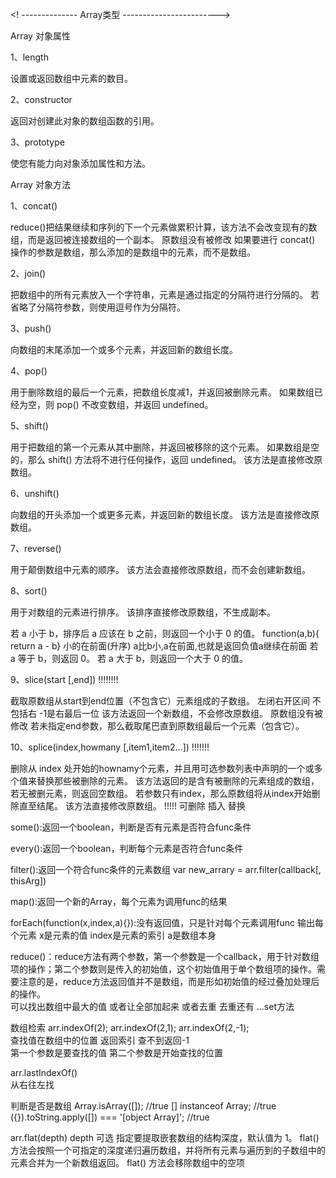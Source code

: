 <! --------------  Array类型 ------------------------>

Array 对象属性

1、length

设置或返回数组中元素的数目。

2、constructor

返回对创建此对象的数组函数的引用。

3、prototype

使您有能力向对象添加属性和方法。

Array 对象方法

1、concat()

reduce()把结果继续和序列的下一个元素做累积计算，该方法不会改变现有的数组，而是返回被连接数组的一个副本。   原数组没有被修改
如果要进行 concat() 操作的参数是数组，那么添加的是数组中的元素，而不是数组。

2、join()

把数组中的所有元素放入一个字符串，元素是通过指定的分隔符进行分隔的。
若省略了分隔符参数，则使用逗号作为分隔符。

3、push()

向数组的末尾添加一个或多个元素，并返回新的数组长度。

4、pop()

用于删除数组的最后一个元素，把数组长度减1，并返回被删除元素。
如果数组已经为空，则 pop() 不改变数组，并返回 undefined。

5、shift()

用于把数组的第一个元素从其中删除，并返回被移除的这个元素。
如果数组是空的，那么 shift() 方法将不进行任何操作，返回 undefined。
该方法是直接修改原数组。

6、unshift()

向数组的开头添加一个或更多元素，并返回新的数组长度。
该方法是直接修改原数组。

7、reverse()

用于颠倒数组中元素的顺序。
该方法会直接修改原数组，而不会创建新数组。

8、sort()

用于对数组的元素进行排序。
该排序直接修改原数组，不生成副本。

若 a 小于 b，排序后 a 应该在 b 之前，则返回一个小于 0 的值。  function(a,b){ return a - b} 小的在前面(升序) a比b小,a在前面,也就是返回负值a继续在前面
若 a 等于 b，则返回 0。
若 a 大于 b，则返回一个大于 0 的值。

9、slice(start [,end])  !!!!!!!!

截取原数组从start到end位置（不包含它）元素组成的子数组。  左闭右开区间 不包括右  -1是右最后一位
该方法返回一个新数组，不会修改原数组。                 原数组没有被修改
若未指定end参数，那么截取尾巴直到原数组最后一个元素（包含它）。

10、splice(index,howmany [,item1,item2...])  !!!!!!!

删除从 index 处开始的hownamy个元素，并且用可选参数列表中声明的一个或多个值来替换那些被删除的元素。
该方法返回的是含有被删除的元素组成的数组，若无被删元素，则返回空数组。
若参数只有index，那么原数组将从index开始删除直至结尾。
该方法直接修改原数组。  !!!!!   可删除 插入 替换

some():返回一个boolean，判断是否有元素是否符合func条件

every():返回一个boolean，判断每个元素是否符合func条件

filter():返回一个符合func条件的元素数组 var new_arrary = arr.filter(callback[, thisArg])

map():返回一个新的Array，每个元素为调用func的结果

forEach(function(x,index,a){}):没有返回值，只是针对每个元素调用func        输出每个元素
x是元素的值  index是元素的索引  a是数组本身

reduce()：reduce方法有两个参数，第一个参数是一个callback，用于针对数组项的操作；第二个参数则是传入的初始值，这个初始值用于单个数组项的操作。需要注意的是，reduce方法返回值并不是数组，而是形如初始值的经过叠加处理后的操作。  
可以找出数组中最大的值  或者让全部加起来   或者去重 去重还有 ...set方法


数组检索
arr.indexOf(2);
arr.indexOf(2,1);
arr.indexOf(2,-1);   
查找值在数组中的位置 返回索引 查不到返回-1  
第一个参数是要查找的值 第二个参数是开始查找的位置

arr.lastIndexOf()  
从右往左找

判断是否是数组
Array.isArray([]);  //true
[] instanceof Array;  //true
({}).toString.apply([]) === '[object Array]';  //true


arr.flat(depth) depth 可选 指定要提取嵌套数组的结构深度，默认值为 1。
flat() 方法会按照一个可指定的深度递归遍历数组，并将所有元素与遍历到的子数组中的元素合并为一个新数组返回。
flat() 方法会移除数组中的空项